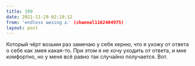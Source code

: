```yaml
---
title: 199
date: 2021-11-29 02:19:12
from: 'endless шизing ⍼' (channel1162404975)
layout: post
---
```


Который чёрт возьми раз замечаю у себя херню, что я ухожу от ответа о себе как змея какая-то. При этом я не хочу уходить от ответа, и мне комфортно, но у меня всё равно так случайно получается. Вот.

